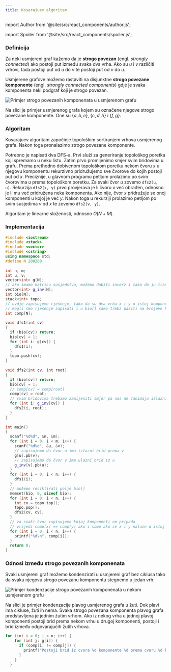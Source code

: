 ```yaml
---
title: Kosarajuev algoritam
---
```


import Author from '@site/src/react_components/author.js';

import Spoiler from '@site/src/react_components/spoiler.js';

<Author authorName='Martin Josip Kocijan' githubUsername='kocijan'/>

### Definicija

Za neki usmjereni graf kažemo da je **strogo povezan** (engl. *strongly connected*) ako postoji put između svaka dva vrha. Ako su *u* i *v* različiti vrhovi, tada postoji put od *u* do *v* te postoji put od *v* do *u*.

Usmjerene grafove možemo rastaviti na disjunktne **strogo povezane komponente** (engl. *strongly connected components*) gdje je svaka komponenta neki podgraf koji je strogo povezan.

![Primjer strogo povezanih komponenata u usmjerenom grafu](/img/Scc-1.png)

Na slici je primjer usmjerenog grafa kojem su označene njegove strogo povezane komponente. One su $\{a, b, e\}$, $\{c, d, h\}$ i $\{f, g\}$.

### Algoritam

Kosarajuev algoritam započinje topološkim sortiranjem vrhova usmjerenog grafa. Nakon toga pronalazimo strogo povezane komponente.

Potrebno je napisati dva DFS-a. Prvi služi za generiranje topološkog poretka koji spremamo u neku listu. Zatim prvo promijenimo smjer svim bridovima u grafu. Prema prethodno dobivenom topološkom poretku nekom čvoru *x* u njegovu komponentu rekurzivno pridružujemo sve čvorove do kojih postoji put od *x*. Preciznije, u glavnom programu petljom prolazimo po svim čvorovima *u* prema topološkom poretku. Za svaki čvor *u* zovemo `dfs2(u, u)`. Rekurzija `dfs2(x, y)` prvo provjerava je li čvoru *x* već obrađen, odnosno je li mu već pridružena neka komponenta. Ako nije, čvor *x* pridružuje se onoj komponenti u kojoj je već *y*. Nakon toga u rekurziji prolazimo petljom po svim susjedima *v* od *x* te zovemo `dfs2(v, y)`.

Algoritam je linearne složenosti, odnosno $O(N+M)$. 

### Implementacija

```cpp
#include <iostream>
#include <stack>
#include <vector>
#include <cstring>
using namespace std;
#define N 200200
 
int n, m;
int u, v;
vector<int> g[N];
// ako imamo matricu susjedstva, možemo dobiti inverz i tako da ju transponiramo
vector<int> g_inv[N];
int bio[N];
stack<int> topo;
// ovdje zapisujemo rješenje, tako da su dva vrha x i y u istoj komponenti ako je comp[x] == comp[y]
// mogli smo rješenje zapisati i u bio[] samo treba paziti na brojeve koji označavaju komponente i broj koji označava neposjećeni čvor
int comp[N];
 
void dfs1(int cv)
{
  if (bio[cv]) return;
  bio[cv] = 1;
  for (int i: g[cv]) {
    dfs1(i);
  }
  topo.push(cv);
}
 
void dfs2(int cv, int root)
{
  if (bio[cv]) return;
  bio[cv] = 1;
  // comp[cv] = comp[root]
  comp[cv] = root;
  // svim bridovima trebamo zamijeniti smjer pa nas ne zanimaju izlazni nego ulazni bridovi
  for (int i: g_inv[cv]) {
    dfs2(i, root);
  }
}
 
int main()
{
  scanf("%d%d", &n, &m);
  for (int i = 0; i < m; i++) {
    scanf("%d%d", &u, &v);
    // zapisujemo da čvor u ima izlazni brid prema v
    g[u].pb(v);
    // zapisujemo da čvor v ima ulazni brid iz u
    g_inv[v].pb(u);
  }
  for (int i = 0; i < n; i++) {
    dfs1(i);
  }
  // možemo reciklirati polje bio[]
  memset(bio, 0, sizeof bio);
  for (int i = 0; i < n; i++) {
    int cv = topo.top();
    topo.pop();
    dfs2(cv, cv);
  }
  // za svaki čvor ispisujemo kojoj komponenti on pripada
  // vrijedi comp[x] == comp[y] ako i samo ako se x i y nalaze u istoj strogo povezanoj komponenti
  for (int i = 0; i < n; i++) {
    printf("%d\n", comp[i]);
  }
  return 0;
}
```

### Odnosi između strogo povezanih komponenata

Svaki usmjereni graf možemo kondenzirati u usmjereni graf bez ciklusa tako da svaku njegovu strogo povezanu komponentu stegnemo u jedan vrh.

![Primjer kondenzacije strogo povezanih komponenata u nekom usmjerenom grafu](/img/kondenzacija.png)

Na slici je primjer kondenzacije plavog usmjerenog grafa u žuti. Dok plavi ima cikluse, žuti ih nema. Svaka strogo povezana komponenta plavog grafa predstavljena je jednim žutim vrhom. Ako iz nekog vrha u jednoj plavoj komponenti postoji brid prema nekom vrhu u drugoj komponenti, postoji i brid između odgovarajućih žutih vrhova.

```cpp
for (int i = 0; i < n; i++) {
    for (int j: g[i]) {
      if (comp[i] != comp[j]) {
        printf("Postoji brid iz cvora %d komponente %d prema cvoru %d komponente %d\n", i, comp[i], j, comp[j]);
      }
    }
  }
```